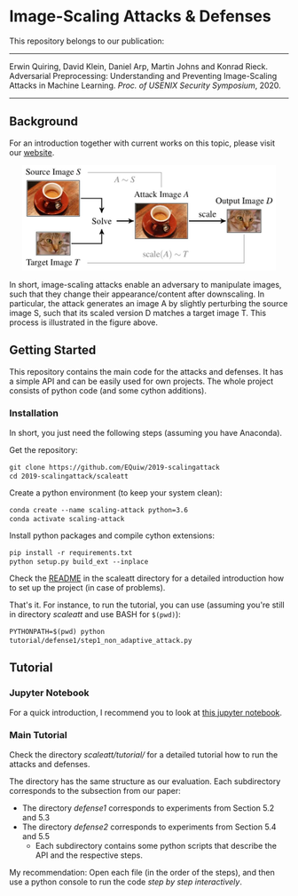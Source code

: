 # Image-Scaling Attacks & Defenses

This repository belongs to our publication:

---

Erwin Quiring, David Klein, Daniel Arp, Martin Johns and Konrad Rieck.
Adversarial Preprocessing: Understanding and Preventing Image-Scaling Attacks in Machine Learning.
*Proc. of USENIX Security Symposium*, 2020.

---

## Background
For an introduction together with current works on this topic, please visit
our [website](http://scaling-attacks.net).

<p align="center">
<img src="./example.jpg" width="458" height="190" alt="Principle of image-scaling attacks" />
</p>

In short, image-scaling attacks enable an adversary to manipulate images, such
that they change their appearance/content after downscaling. In
particular, the attack generates an image A by slightly
perturbing the source image S, such that its scaled version D
matches a target image T. This process is illustrated in the figure above.

## Getting Started
This repository contains the main code for the attacks and defenses. It has a
simple API and can be easily used for own projects. The whole project consists
of python code (and some cython additions).

### Installation
In short, you just need the following steps (assuming you have Anaconda).

Get the repository:
```
git clone https://github.com/EQuiw/2019-scalingattack
cd 2019-scalingattack/scaleatt
```
Create a python environment (to keep your system clean):
```
conda create --name scaling-attack python=3.6
conda activate scaling-attack
```
Install python packages and compile cython extensions:
```
pip install -r requirements.txt
python setup.py build_ext --inplace
```

Check the [README](./scaleatt/README.md) in the scaleatt directory for a
detailed introduction how to set up the project (in case of problems).

That's it. For instance, to run the tutorial, you can use (assuming you're
still in directory *scaleatt* and use BASH for ```$(pwd)```):
```
PYTHONPATH=$(pwd) python tutorial/defense1/step1_non_adaptive_attack.py
```

## Tutorial

### Jupyter Notebook
For a quick introduction, I recommend you to look
at [this jupyter notebook](./scaleatt/tutorial/jupyter_intro.ipynb).


### Main Tutorial
Check the directory *scaleatt/tutorial/* for a detailed tutorial how to run the
attacks and defenses.

The directory has the same structure as our evaluation. Each subdirectory
corresponds to the subsection from our paper:
- The directory *defense1* corresponds to experiments from Section 5.2 and 5.3
- The directory *defense2* corresponds to experiments from Section 5.4 and 5.5
  - Each subdirectory contains some python scripts that describe the API
  and the respective steps.

My recommendation: Open each file (in the order of the steps), and then use
a python console to run the code _step by step interactively_.
